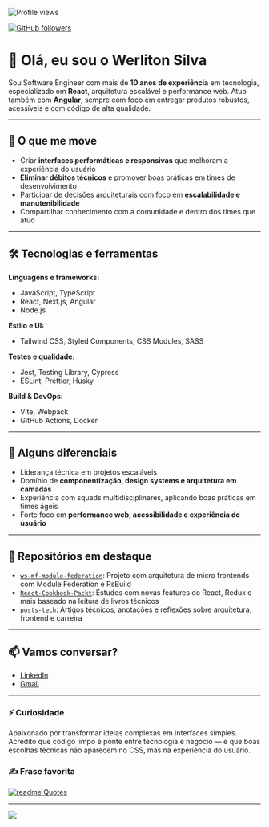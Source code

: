![Profile views](https://komarev.com/ghpvc/?username=werliton&label=Profile%20views&color=0e75b6&style=for-the-badge)

[![GitHub followers](https://img.shields.io/github/followers/werliton.svg?style=social&label=Follow&maxAge=2592000)](https://github.com/werliton?tab=followers) 

# 👋 Olá, eu sou o Werliton Silva

Sou Software Engineer com mais de **10 anos de experiência** em tecnologia, especializado em **React**, arquitetura escalável e performance web. Atuo também com **Angular**, sempre com foco em entregar produtos robustos, acessíveis e com código de alta qualidade.

---

## 🚀 O que me move

- Criar **interfaces performáticas e responsivas** que melhoram a experiência do usuário
- **Eliminar débitos técnicos** e promover boas práticas em times de desenvolvimento
- Participar de decisões arquiteturais com foco em **escalabilidade e manutenibilidade**
- Compartilhar conhecimento com a comunidade e dentro dos times que atuo

---

## 🛠️ Tecnologias e ferramentas

**Linguagens e frameworks:**
- JavaScript, TypeScript
- React, Next.js, Angular
- Node.js

**Estilo e UI:**
- Tailwind CSS, Styled Components, CSS Modules, SASS

**Testes e qualidade:**
- Jest, Testing Library, Cypress
- ESLint, Prettier, Husky

**Build & DevOps:**
- Vite, Webpack
- GitHub Actions, Docker

---

## 🧠 Alguns diferenciais

- Liderança técnica em projetos escaláveis
- Domínio de **componentização, design systems e arquitetura em camadas**
- Experiência com squads multidisciplinares, aplicando boas práticas em times ágeis
- Forte foco em **performance web, acessibilidade e experiência do usuário**

---

## 📂 Repositórios em destaque

- [`ws-mf-module-federation`](https://github.com/werliton/ws-mf-module-federation): Projeto com arquitetura de micro frontends com Module Federation e RsBuild
- [`React-Cookbook-Packt`](https://github.com/werliton/React-Cookbook-Packt): Estudos com novas features do React, Redux e mais baseado na leitura de livros técnicos
- [`posts-tech`](https://www.linkedin.com/in/werliton-silva): Artigos técnicos, anotações e reflexões sobre arquitetura, frontend e carreira

---

## 📫 Vamos conversar?

- [LinkedIn](https://www.linkedin.com/in/werliton-silva/)
- [Gmail](mailto:werlitoncarlos@gmail.com)

---

### ⚡ Curiosidade

Apaixonado por transformar ideias complexas em interfaces simples. Acredito que código limpo é ponte entre tecnologia e negócio — e que boas escolhas técnicas não aparecem no CSS, mas na experiência do usuário.



### ✍️ Frase favorita
[![readme Quotes](https://quotes-github-readme.vercel.app/api?theme=monokai&quote=Inicie%20fazendo%20o%20básico%20para%20depois%20fazer%20o%20mágico&author=Werliton)](https://github.com/piyushsuthar/github-readme-quotes)

---
[![](https://visitcount.itsvg.in/api?id=werliton&icon=0&color=0)](https://visitcount.itsvg.in)

<!-- Proudly created with GPRM ( https://gprm.itsvg.in ) -->
